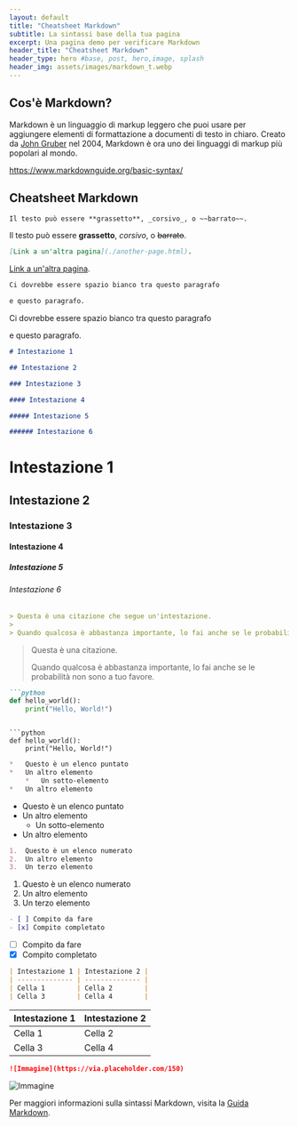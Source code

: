 ```yaml
---
layout: default
title: "Cheatsheet Markdown"
subtitle: La sintassi base della tua pagina
excerpt: Una pagina demo per verificare Markdown
header_title: "Cheatsheet Markdown"
header_type: hero #base, post, hero,image, splash
header_img: assets/images/markdown_t.webp
---
```


## Cos'è Markdown?

Markdown è un linguaggio di markup leggero che puoi usare per aggiungere elementi di formattazione a documenti di testo in chiaro. Creato da [John Gruber](https://daringfireball.net/projects/markdown/) nel 2004, Markdown è ora uno dei linguaggi di markup più popolari al mondo.

<https://www.markdownguide.org/basic-syntax/>

## Cheatsheet Markdown

```markdown
Il testo può essere **grassetto**, _corsivo_, o ~~barrato~~.
```


Il testo può essere **grassetto**, _corsivo_, o ~~barrato~~.


```markdown
[Link a un'altra pagina](./another-page.html).
```

[Link a un'altra pagina](./another-page.html).

```markdown
Ci dovrebbe essere spazio bianco tra questo paragrafo

e questo paragrafo.
```

Ci dovrebbe essere spazio bianco tra questo paragrafo

e questo paragrafo.

```markdown
# Intestazione 1

## Intestazione 2

### Intestazione 3

#### Intestazione 4

##### Intestazione 5

###### Intestazione 6
```

# Intestazione 1

## Intestazione 2

### Intestazione 3

#### Intestazione 4

##### Intestazione 5

###### Intestazione 6


```markdown
> Questa è una citazione che segue un'intestazione.
>
> Quando qualcosa è abbastanza importante, lo fai anche se le probabilità non sono a tuo favore.
```

> Questa è una citazione.
>
> Quando qualcosa è abbastanza importante, lo fai anche se le probabilità non sono a tuo favore.


```markdown
```python
def hello_world():
    print("Hello, World!")
```
```

```python
def hello_world():
    print("Hello, World!")
```

```markdown
*   Questo è un elenco puntato
*   Un altro elemento
    *   Un sotto-elemento
*   Un altro elemento
```

*   Questo è un elenco puntato
*   Un altro elemento
    *   Un sotto-elemento
*   Un altro elemento

```markdown
1.  Questo è un elenco numerato
2.  Un altro elemento
3.  Un terzo elemento
```

1.  Questo è un elenco numerato
2.  Un altro elemento
3.  Un terzo elemento

```markdown
- [ ] Compito da fare
- [x] Compito completato
```

- [ ] Compito da fare
- [x] Compito completato

```markdown
| Intestazione 1 | Intestazione 2 |
| -------------- | -------------- |
| Cella 1        | Cella 2        |
| Cella 3        | Cella 4        |
```

| Intestazione 1 | Intestazione 2 |
| -------------- | -------------- |
| Cella 1        | Cella 2        |
| Cella 3        | Cella 4        |

```markdown
![Immagine](https://via.placeholder.com/150)
```

![Immagine](https://via.placeholder.com/150)

Per maggiori informazioni sulla sintassi Markdown, visita la [Guida Markdown](https://www.markdownguide.org/).
